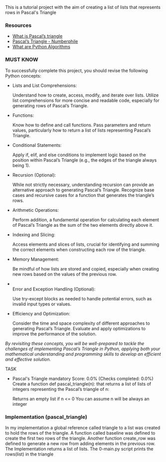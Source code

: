 <p> This is a tutorial project with the aim of creating a list of lists that represents rows in Pascal's Triangle</p>
<h3>Resources</h3>
<ul>
<li><a href="https://www.cuemath.com/algebra/pascals-triangle/">What is Pascal’s triangle</a></li>
<li><a href="https://www.youtube.com/watch?v=0iMtlus-afo">Pascal’s Triangle - Numberphile</a></li>
<li><a href="https://builtin.com/data-science/python-algorithms">What are Python Algorithms</a></li>
</ul>

<h3>MUST KNOW </h3>
<p>To successfully complete this project, you should revise the following Python concepts:</p>
<ul>
<li>Lists and List Comprehensions:

Understand how to create, access, modify, and iterate over lists.
Utilize list comprehensions for more concise and readable code, especially for generating rows of Pascal’s Triangle.
</li>
<li>Functions:

Know how to define and call functions.
Pass parameters and return values, particularly how to return a list of lists representing Pascal’s Triangle.</li>
<li>Conditional Statements:

Apply if, elif, and else conditions to implement logic based on the position within Pascal’s Triangle (e.g., the edges of the triangle always being 1).</li>
<li>Recursion (Optional):

While not strictly necessary, understanding recursion can provide an alternative approach to generating Pascal’s Triangle.
Recognize base cases and recursive cases for a function that generates the triangle’s rows.</li>
<li>Arithmetic Operations:

Perform addition, a fundamental operation for calculating each element of Pascal’s Triangle as the sum of the two elements directly above it.</li>
<li>Indexing and Slicing:

Access elements and slices of lists, crucial for identifying and summing the correct elements when constructing each row of the triangle.</li>
<li>Memory Management:

Be mindful of how lists are stored and copied, especially when creating new rows based on the values of the previous row.</li>
<li></li>Error and Exception Handling (Optional):

Use try-except blocks as needed to handle potential errors, such as invalid input types or values.
<li>Efficiency and Optimization:

Consider the time and space complexity of different approaches to generating Pascal’s Triangle.
Evaluate and apply optimizations to improve the performance of the solution.</li>
</ul>
<em>By revisiting these concepts, you will be well-prepared to tackle the challenges of implementing Pascal’s Triangle in Python, applying both your mathematical understanding and programming skills to develop an efficient and effective solution.</em>
<p>TASK</p>
<ul>
<li>Pascal's Triangle
mandatory
Score: 0.0% (Checks completed: 0.0%)
Create a function def pascal_triangle(n): that returns a list of lists of integers representing the Pascal’s triangle of n:

Returns an empty list if n <= 0
You can assume n will be always an integer</li>
</ul>
<h3> Implementation (pascal_triangle)</h3>
<p>
In my implementation a global reference called triangle to a list was created to hold the rows of the triangle.
A function called baseline was defined to create the first two rows of the triangle.
Another function create_row was defined to generate a new row from adding elements in the previous row.
The Implementation returns a list of lists.
The 0-main.py script prints the rows(list) in the triangle
</p>

